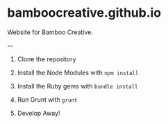 bamboocreative.github.io
========================

Website for Bamboo Creative.

--

1. Clone the repository

1. Install the Node Modules with `npm install`

1. Install the Ruby gems with `bundle install`

1. Run Grunt with `grunt`

1. Develop Away!
